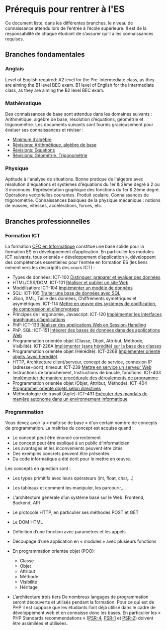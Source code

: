 # Prérequis pour rentrer à l'ES

Ce document liste, dans les différentes branches, le niveau de connaissance attendu lors de l’entrée à l’école supérieure. Il est de la responsabilité de chaque étudiant de s’assurer qu’il a les connaissances requises.

## Branches fondamentales

### Anglais
Level of English required: A2 level for the Pre-Intermediate class, as they are aiming the B1 level BEC exam. B1 level of English for the Intermediate class, as they are aiming the B2 level BEC exam.

### Mathématique
Des connaissances de base sont attendus dans les domaines suivants : Arithmétique, algèbre de base, résolution d’équations, géométrie et trigonométrie.
Les documents suivants sont fournis gracieusement pour évaluer ses connaissances et réviser :
 * [Minimum d’algèbre](https://www.dropbox.com/s/asmd8b8xs4ub23s/MinimumDAlgebre.pdf?dl=0)
 * [Révisions: Arithmétique, algèbre de base](https://www.dropbox.com/s/8f8j5a8pytd72qx/R_01_REVIS_ArithAlgDeBase.pdf?dl=0)
 * [Révisions: Equations](https://www.dropbox.com/s/olt1svo2nmw9ttg/R_02_REVIS_AlgebreEquations.pdf?dl=0)
 * [Révisions: Géométrie, Trigonométrie](https://www.dropbox.com/s/9zqwlfzph0cxe00/R_03_REVIS_GeomTrigo.pdf?dl=0)

### Physique
Aptitude à l'analyse de situations. Bonne pratique de l'algèbre avec résolution d'équations et systèmes d'équations du 1er & 2ème degré à 2 ou 3 inconnues. Représentation graphique des fonctions du 1er & 2ème degré. Opérations vectorielles courantes. Produit scalaire. Connaissances de trigonométrie. Connaissances basiques de la physique mécanique : notions de masses, vitesses, accélérations, forces, etc.

## Branches professionnelles

### Formation ICT
La formation [CFC en Informatique](https://www.ict-berufsbildung.ch/fr/) constitue une base solide pour la formation ES en développement d’application. En particulier les modules ICT suivants, tous orientés « développement d’application », développent des compétences essentielles pour l’entrée en formation ES (les liens mènent vers les descriptifs des cours ICT) :
 * Types de données: ICT-100 [Distinguer, préparer et évaluer des données](https://cf.ict-berufsbildung.ch/modules.php?name=Mbk&a=20101&cmodnr=100&clang=fr)
 * HTML/CSS/DOM: ICT-101 [Réaliser et publier un site Web](https://cf.ict-berufsbildung.ch/modules.php?name=Mbk&a=20101&cmodnr=101&clang=fr)
 * Modélisation: ICT-104 [Implémenter un modèle de données](https://cf.ict-berufsbildung.ch/modules.php?name=Mbk&a=20101&cmodnr=104&clang=fr)
 * SQL: ICT-105 [Traiter une base de données avec SQL](https://cf.ict-berufsbildung.ch/modules.php?name=Mbk&a=20101&cmodnr=105&clang=fr)
 * JSon, XML, Taille des données, Chiffrements symétriques et asymétriques: ICT-114 [Mettre en œuvre des systèmes de codification, de compression et d’encryptage](https://cf.ict-berufsbildung.ch/modules.php?name=Mbk&a=20101&cmodnr=114&clang=fr)
 * Principes de l'ergonomie, Javascript: ICT-120 [Implémenter les interfaces graphiques d’applications](https://cf.ict-berufsbildung.ch/modules.php?name=Mbk&a=20101&cmodnr=120&clang=fr)
 * PhP: ICT-133 [Réaliser des applications Web en Session-Handling](https://cf.ict-berufsbildung.ch/modules.php?name=Mbk&a=20101&cmodnr=133&clang=fr)
 * PhP, SQL: ICT-151 [Intégrer des bases de données dans des applications Web](https://cf.ict-berufsbildung.ch/modules.php?name=Mbk&a=20101&cmodnr=151&clang=fr)
 * Programmation orientée objet (Classe, Objet, Attribut, Méthode, Visibilité): ICT-226A [Implémenter (sans hérédité) sur la base des classes](https://cf.ict-berufsbildung.ch/modules.php?name=Mbk&a=20101&cmodnr=226B&clang=fr)
 * Programmation orientée objet (Hérédité): ICT-226B [Implémenter orienté objets (avec hérédité)](https://cf.ict-berufsbildung.ch/modules.php?name=Mbk&a=20101&cmodnr=226B&clang=fr)
 * HTTP, Architecture client/serveur, concept de service, connexion IP (adresse+port), timeout: ICT-239 [Mettre en service un serveur Web](https://cf.ict-berufsbildung.ch/modules.php?name=Mbk&a=20101&cmodnr=239&clang=fr)
 * Instructions de branchement, Instructions de boucle, fonctions: ICT-403 [Implémenter de manière procédurale des déroulements de programme](https://cf.ict-berufsbildung.ch/modules.php?name=Mbk&a=20101&cmodnr=403&clang=fr)
 * Programmation orientée objet (Objet, Attribut, Méthode): ICT-404 [Programmer orienté objets selon directives](https://cf.ict-berufsbildung.ch/modules.php?name=Mbk&a=20101&cmodnr=404&clang=fr)
 * Méthodologie de travail (Agile): ICT-431 [Exécuter des mandats de manière autonome dans un environnement informatique](https://cf.ict-berufsbildung.ch/modules.php?name=Mbk&a=20101&cmodnr=431&clang=fr)

### Programmation
Vous devez avoir la « maîtrise de base » d'un certain nombre de concepts de programmation. La maîtrise du concept est acquise quand :
 * Le concept peut être énoncé correctement
 * Le concept peut être expliqué à un public d’informaticien
 * Les avantages et les inconvénients peuvent être cités
 * Des exemples concrets peuvent être présentés
 * Du code informatique a été écrit pour le mettre en œuvre.

Les concepts en question sont :
 * Les types primitifs avec leurs opérateurs (int, float, char,…)
 * Les tableaux et comment les manipuler, les parcourir,…
 * L’architecture générale d’un système basé sur le Web: Frontend, Backend, API
 * Le protocole HTTP, en particulier ses méthodes POST et GET
 * Le DOM HTML
 * Définition d’une fonction avec paramètres et les appels
 * Découpage d’une application en « modules » avec plusieurs fonctions
 * En programmation orientée objet (POO):
   * Classe
   * Objet
   * Attribut
   * Méthode
   * Visibilité
   * Héritage

 * L’architecture trois tiers
De nombreux langages de programmation seront découverts et utilisés pendant la formation. Pour ce qui est de PHP il est supposé que les étudiants l’ont déjà utilisé dans le cadre de développement web et en connaisse donc les bases. En particulier les « PHP Standards recommendations » ([PSR-4](https://www.php-fig.org/psr/psr-4/), [PSR-1](https://github.com/php-fig/fig-standards/blob/master/accepted/PSR-1-basic-coding-standard.md) et [PSR-2](https://github.com/php-fig/fig-standards/blob/master/accepted/PSR-2-coding-style-guide.md)) doivent être assimilées et utilisées.
